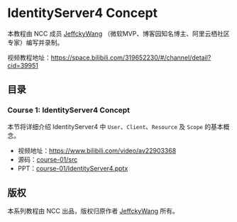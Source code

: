 # IdentityServer4 Concept

本教程由 NCC 成员 [JeffckyWang](http://www.cnblogs.com/CreateMyself/) （微软MVP、博客园知名博主、阿里云栖社区专家）编写并录制。

视频教程地址：https://space.bilibili.com/319652230/#/channel/detail?cid=39951

## 目录

### Course 1: IdentityServer4 Concept

本节将详细介绍 IdentityServer4 中 `User`、`Client`、`Resource` 及 `Scope` 的基本概念。

+ 视频地址：https://www.bilibili.com/video/av22903368
+ 源码：[course-01/src](course-01/src)
+ PPT：[course-01/IdentityServer4.pptx](course-01/IdentityServer4.pptx)

## 版权

本系列教程由 NCC 出品，版权归原作者 [JeffckyWang](http://www.cnblogs.com/CreateMyself/) 所有。
